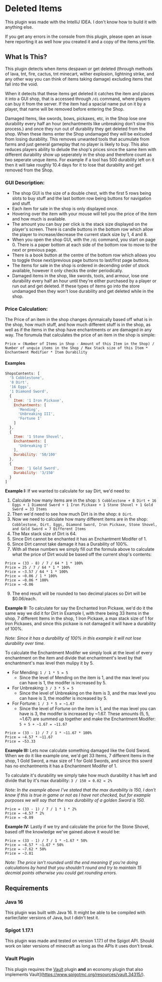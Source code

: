 # Deleted Items
This plugin was made with the IntelliJ IDEA. I don't know how to build it with anything else.

If you get any errors in the console from this plugin, please open an issue here reporting it as well how you created it and a copy of the items.yml file.

## What Is This?

This plugin detects when items despawn or get deleted (through methods of lava, tnt, fire, cactus, tnt minecart, wither explosion, lightning strike, and any other way you can think of items taking damage) excluding items that fall into the void.

When it detects that these items get deleted it catches the item and places it into a GUI shop, that is accessed through `/di` command, where players can buy it from the server. If the item had a spacial name put on it by a player, that name will be removed before entering the Shop.

Damaged Items, like swords, bows, pickaxes, etc, in the Shop lose one durability every half an hour (enchantments like unbreaking don't slow this process.) and once they run out of durability they get deleted from the shop. When these items enter the Shop undamaged they will be exlcuded from losing durability. This removes unwanted tools that acumulate from farms and just general gameplay that no player is likely to buy. This also reduces players ability to delude the shop's prices since the same item with different durability show up seperately in the shop and therefore count as two seperate unque items. For example if a tool has 500 durability left on it then it will take roughly 10.4 days for it to lose that durability and get removed from the Shop.

### GUI Description:
 - The shop GUI is the size of a double chest, with the first 5 rows being slots to buy stuff and the last bottom row being buttons for navigation and stuff.
 - Each item for sale in the shop is only displayed once.
 - Hovering over the item with your mouse will tell you the price of the item and how much is available.
 - The amount you can buy per click is the stack size displayed on the player's screen. There is candle buttons in the bottom row which allow the player to increase/decrease the current stack size by 1, 4 and 8.
 - When you open the shop GUI, with the `/di` command, you start on page 0. There is a paper bottom at each side of the bottom row to move to the next or previous page.
 - There is a book button at the centre of the bottom row which allows you to toggle those next/previous page buttons to last/first page buttons.
 - The items for sale in the shop is ordered in decending order of stock available, however it only checks the order periodically.
 - Damaged items in the shop, like swords, tools, and armour, lose one durability every half an hour until they're either purchased by a player or run out and get deleted. If these types of items go into the store undamaged then they won't lose durability and get deleted while in the shop.

### Price Calculation:

The Price of an item in the shop changes dynmaically based off what is in the shop, how much stuff, and how much different stuff is in the shop, as well as if the items in the shop have enchantments or are damaged in any way. The forumula that calculates the price of an item in the shop is simple:

`Price = (Number of Items in Shop - Amount of this Item in the Shop) / Number of unquie items in the Shop / Max Stack size of this Item * Enchantment Modifier * Item Durability`

#### Examples
```JavaScript
ShopsContents: [
  '5 Cobblestone',
  '8 Dirt',
  '16 Eggs',
  '1 Diamond Sword',
  {
    Item: '1 Iron Pickaxe',
    Enchantments: [
      'Mending',
      'Unbreaking III',
      'Fortune I'
    ]
  },
  {
    Item: '1 Stone Shovel',
    Enchantments: [
      'Unbreaking I'
    ],
    Durability: '50/100'
  },
  {
    Item: '1 Gold Sword',
    Durability: '3/150'
  }
]
```

**Example I:**
If we wanted to calculate for say Dirt, we'd need to:
1. Calculate how many items are in the shop: `5 Cobblestone + 8 Dirt + 16 Eggs + 1 Diamond Sword + 1 Iron Pickaxe + 1 Stone Shovel + 1 Gold Sword = 33 Items`
2. Then we'd need to see how much Dirt is in the shop: `8 Dirt`.
4. Now we need to calculate how many different items are in the shop: `Cobblestone, Dirt, Eggs, Diamond Sword, Iron Pickaxe, Stone Shovel, and Gold Sword = 7 Different Items`
5. The Max stack size of Dirt is 64.
6. Since Dirt cannot be enchanted it has an Enchantment Modifer of 1.
7. Since Dirt cannot take damage it has a Durability of 100%.
8. With all these numbers we simply fill out the formula above to calculate what the price of Dirt would be based off the current shop's contents:
```
Price = (33 - 8) / 7 / 64 * 1 * 100%
Price = 25 / 7 / 64 * 1 * 100%
Price = ~3.57 / 64 * 1 * 100%
Price = ~0.06 / 1 * 100%
Price = ~0.06 * 100%
Price = ~0.06
```
9. The end result will be rounded to two decimal places so Dirt will be $0.06/each.

**Example II:**
To calculate for say the Enchanted Iron Pickaxe, we'd do it the same way we did it for Dirt in Example I, with there being 33 Items in the shop, 7 different Items in the shop, 1 Iron Pickaxe, a max stack size of 1 for Iron Pickaxes, and since this pickaxe is not damaged it will have a durability of 100%.

*Note: Since it has a durability of 100% in this example it will not lose durability over time.*

To calculate the Enchantment Modifer we simply look at the level of every enchantment on the item and divide that enchantment's level by that enchantment's max level then mulipy it by 5.
 - For Mending: `1 / 1 * 5 = 5`
   - Since the level of Mending on the item is 1, and the max level you can have is 1, the modifer is increased by 5.
 - For Unbreaking: `3 / 3 * 5 = 5`
   - Since the level of Unbreaking on the item is 3, and the max level you can have is 3, the modifer is increased by 5.
 - For Fortune: `1 / 3 * 5 = ~1.67`
   - Since the level of Fortune on the item is 1, and the max level you can have is 3, the modifer is increased by ~1.67.
These amounts (5, 5, ~1.67) are summed up together and make the Enchantment Modifer: `5 + 5 + ~1.67 = ~11.67`
```
Price = (33 - 1) / 7 / 1 * ~11.67 * 100%
Price = ~4.57 * ~11.67
Price = ~53.33
```

**Example III:**
Lets now calculate something damaged like the Gold Sword. When we do it like example one, we'd get 33 Items, 7 different Items in the shop, 1 Gold Sword, a max size of 1 for Gold Swords, and since this sowrd has no enchantments it has a Enchantment Modifer of 1.

To calculate it's durability we simply take how much durability it has left and divide that by it's max durability: `3 / 150 = 0.02 = 2%`

*Note: In the example above I've stated that the max durability is 150, I don't know if this is true in game or not as I have not checked, but for example purposes we will say that the max durability of a golden Sword is 150.*

```
Price = (33 - 1) / 7 / 1 * 1 * 2%
Price = ~4.57 * 2%
Price = ~0.09
```

**Example IV:**
Lastly if we try and calculate the price for the Stone Shovel, based off the knowledge we've gained above it would be:
```
Price = (33 - 1) / 7 / 1 * ~1.67 * 50%
Price = ~4.57 * ~1.67 * 50%
Price = ~7.62 * 50%
Price = ~3.81
```
*Note: The price isn't rounded until the end meaning if you're doing calculations by hand that you shouldn't round and try to maintain 15 decmial points otherwise you could get rounding errors.*

## Requirements

### Java 16

This plugin was built with Java 16. It might be able to be compiled with earlier/later versions of Java, but I didn't test it.

### Spigot 1.17.1

This plugin was made and tested on version 1.17.1 of the Spigot API. Should work on later versions of minecraft as long as the APIs it uses don't break.

### Vault Plugin

This plugin requires the [Vault](https://www.spigotmc.org/resources/vault.34315/) plugin **and** an economy plugin that also implements Vault](https://www.spigotmc.org/resources/vault.34315/).
